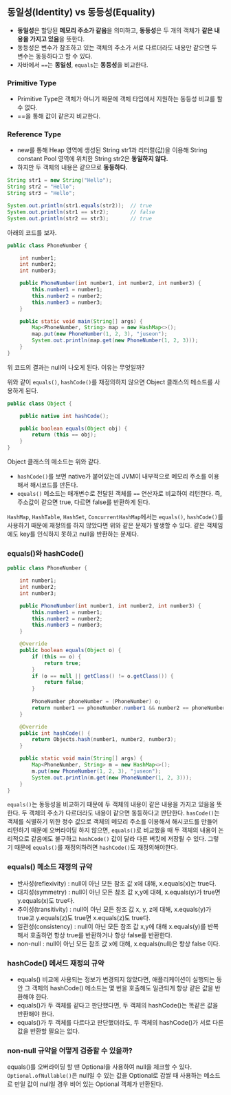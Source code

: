 ## 동일성(Identity) vs 동등성(Equality)

- **동일성**은 할당된 **메모리 주소가 같음**을 의미하고, **동등성**은 두 개의 객체가 **같은 내용을 가지고 있음**을 뜻한다. 
- 동등성은 변수가 참조하고 있는 객체의 주소가 서로 다르더라도 내용만 같으면 두 변수는 동등하다고 할 수 있다. 
- 자바에서 `==`는 **동일성**, `equals`는 **동등성**을 비교한다.

### Primitive Type

- Primitive Type은 객체가 아니기 때문에 객체 타입에서 지원하는 동등성 비교를 할 수 없다.
- ==을 통해 값이 같은지 비교한다.

### Reference Type

- new를 통해 Heap 영역에 생성된 String str1과 리터럴(값)을 이용해 String constant Pool 영역에 위치한 String str2은 **동일하지 않다.** 
- 하지만 두 객체의 내용은 같으므로 **동등하다.**

```java
String str1 = new String("Hello");
String str2 = "Hello";
String str3 = "Hello";

System.out.println(str1.equals(str2));  // true
System.out.println(str1 == str2);       // false
System.out.println(str2 == str3);       // true
```

아래의 코드를 보자.

```java
public class PhoneNumber {

    int number1;
    int number2;
    int number3;

    public PhoneNumber(int number1, int number2, int number3) {
        this.number1 = number1;
        this.number2 = number2;
        this.number3 = number3;
    }

    public static void main(String[] args) {
        Map<PhoneNumber, String> map = new HashMap<>();
        map.put(new PhoneNumber(1, 2, 3), "juseon");
        System.out.println(map.get(new PhoneNumber(1, 2, 3)));
    }
}
```

위 코드의 결과는 null이 나오게 된다. 이유는 무엇일까?

위와 같이 `equals()`, `hashCode()`를 재정의하지 않으면 Object 클래스의 메소드를 사용하게 된다.
        
```java
public class Object {

    public native int hashCode();

    public boolean equals(Object obj) {
        return (this == obj);
    }
}
```

Object 클래스의 메소드는 위와 같다.
- `hashCode()`를 보면 native가 붙어있는데 JVM이 내부적으로 메모리 주소를 이용해서 해시코드를 만든다.
- `equals()` 메소드는 매개변수로 전달된 객체를 `==` 연산자로 비교하여 리턴한다. 즉, 주소값이 같으면 true, 다르면 false를 반환하게 된다.

`HashMap`, `HashTable`, `HashSet`, `ConcurrentHashMap`에서는 `equals()`, `hashCode()`를 사용하기 때문에 재정의를 하지 않았다면 위와 같은 문제가 발생할 수 있다. 같은 객체임에도 key를 인식하지 못하고 null을 반환하는 문제다.

### equals()와 hashCode()

```java
public class PhoneNumber {

    int number1;
    int number2;
    int number3;

    public PhoneNumber(int number1, int number2, int number3) {
        this.number1 = number1;
        this.number2 = number2;
        this.number3 = number3;
    }

    @Override
    public boolean equals(Object o) {
        if (this == o) {
            return true;
        }
        if (o == null || getClass() != o.getClass()) {
            return false;
        }
        
        PhoneNumber phoneNumber = (PhoneNumber) o;
        return number1 == phoneNumber.number1 && number2 == phoneNumber.number2 && number3 == phoneNumber.number3;
    }

    @Override
    public int hashCode() {
        return Objects.hash(number1, number2, number3);
    }

    public static void main(String[] args) {
        Map<PhoneNumber, String> m = new HashMap<>();
        m.put(new PhoneNumber(1, 2, 3), "juseon");
        System.out.println(m.get(new PhoneNumber(1, 2, 3)));
    }
}
```

`equals()`는 동등성을 비교하기 때문에 두 객체의 내용이 같은 내용을 가지고 있음을 뜻한다. 두 객체의 주소가 다르더라도 내용이 같으면 동등하다고 판단한다. `hasCode()`는 객체를 식별하기 위한 정수 값으로 객체의 메모리 주소를 이용해서 해시코드를 만들어 리턴하기 때문에 오버라이딩 하지 않으면, `equals()`로 비교했을 때 두 객체의 내용이 논리적으로 같음에도 불구하고 `hashCode()` 값이 달라 다른 버킷에 저장될 수 있다. 그렇기 때문에 `equals()`를 재정의하려면 `hashCode()`도 재정의해야한다.

### equals() 메소드 재정의 규약

- 반사성(reflexivity) : null이 아닌 모든 참조 값 x에 대해, x.equals(x)는 true다.
- 대치성(symmetry) : null이 아닌 모든 참조 값 x,y에 대해, x.equals(y)가 true면 y.equals(x)도 true다.
- 추이성(transitivity) : null이 아닌 모든 참조 값 x, y, z에 대해, x.equals(y)가 true고 y.equals(z)도 true면 x.equals(z)도 true다.
- 일관성(consistency) : null이 아닌 모든 참조 값 x,y에 대해 x.equals(y)를 반복해서 호출하면 항상 true를 반환하거나 항상 false를 반환한다.
- non-null : null이 아닌 모든 참조 값 x에 대해, x.equals(null)은 항상 false 이다.

### hashCode() 메서드 재정의 규약

- equals() 비교에 사용되는 정보가 변경되지 않았다면, 애플리케이션이 실행되는 동안 그 객체의 hashCode() 메소드는 몇 번을 호출해도 일관되게 항상 같은 값을 반환해야 한다.
- equals()가 두 객체를 같다고 판단했다면, 두 객체의 hashCode()는 똑같은 값을 반환해야 한다.
- equals()가 두 객체를 다르다고 판단했더라도, 두 객체의 hashCode()가 서로 다른 값을 반환할 필요는 없다.

### non-null 규약을 어떻게 검증할 수 있을까?

equals()를 오버라이딩 할 땐 Optional을 사용하여 null을 체크할 수 있다. `Optional.ofNullable()`은 null일 수 있는 값을 Optional로 감쌀 때 사용하는 메소드로 만일 값이 null일 경우 비어 있는 Optional 객체가 반환된다.
